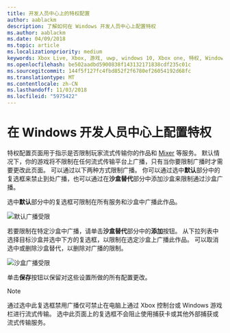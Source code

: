 ```yaml
---
title: 开发人员中心上的特权配置
author: aablackm
description: 了解如何在 Windows 开发人员中心上配置特权
ms.author: aablackm
ms.date: 04/09/2018
ms.topic: article
ms.localizationpriority: medium
keywords: Xbox Live, Xbox, 游戏, uwp, windows 10, Xbox one, 特权, Windows 开发人员中心
ms.openlocfilehash: be502aadbd5900838f143132171838cdf235c01c
ms.sourcegitcommit: 144f5f127fc4fbd852f2f6780ef26054192d68fc
ms.translationtype: MT
ms.contentlocale: zh-CN
ms.lasthandoff: 11/03/2018
ms.locfileid: "5975422"
---
```

# <a name="configure-privileges-on-windows-dev-center"></a>在 Windows 开发人员中心上配置特权

特权配置页面用于指示是否限制玩家流式传输你的作品和 [Mixer](https://mixer.com/) 等服务。 默认情况下，你的游戏将不限制在任何流式传输平台上广播，只有当你要限制广播时才需要更改此页面。 可以通过以下两种方式限制广播。 你可以通过选中**默认**部分中的复选框来禁止到处广播，也可以通过在**沙盒替代**部分中添加沙盒来限制通过沙盒广播。

选中**默认**部分中的复选框可限制在所有服务和沙盒中广播此作品。

![默认广播受限](../../images/dev-center/privileges/default-privileges-check.JPG)

若要限制在特定沙盒中广播，请单击**沙盒替代**部分中的**添加**按钮。 从下拉列表中选择目标沙盒并选中下方的复选框，以限制在选定沙盒上广播此作品。 可以取消选中或删除沙盒替代，以删除对广播的限制。

![沙盒广播受限](../../images/dev-center/privileges/sandbox-privileges-check.JPG)

单击**保存**按钮以保留对这些设置所做的所有配置更改。

> [!NOTE]
> 通过选中此复选框禁用广播仅可禁止在电脑上通过 Xbox 控制台或 Windows 游戏栏进行流式传输。 选中此页面上的复选框不会阻止使用捕获卡或其他外部捕获或流式传输服务。